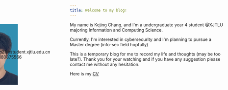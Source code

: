 ```yaml
---
title: Welcome to my blog!
---
```

My name is Kejing Chang, and I'm a undergraduate year 4 student @XJTLU majoring Information and Computing Science. 

Currently, I'm interested in cybersecurity and I'm planning to pursue a Master degree (info-sec field hopfully)

This is a temporary blog for me to record my life and thoughts (may be too late?). Thank you for your watching and if you have any suggestion please contact me without any hesitation.

Here is my [CV](cv_e.pdf)

<img src="ckj.jpg" height="200" witdth="300" style="margin-left: -320px; margin-top: -220px;">
<div style="position: relative; left: -350px; top: -120px;">Email: kejing.chang21@student.xjtlu.edu.cn</div>
<div style="position: relative; left: -350px; top: -120px;">Phone number: 18180875566</div>
